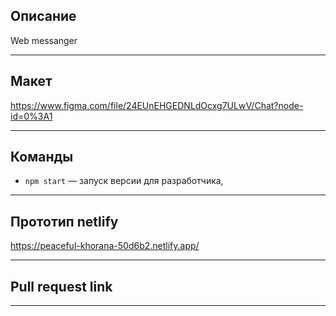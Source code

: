 ## Описание
Web messanger

---

## Макет
https://www.figma.com/file/24EUnEHGEDNLdOcxg7ULwV/Chat?node-id=0%3A1

---

## Команды
- `npm start` — запуск версии для разработчика,

---

## Прототип netlify
https://peaceful-khorana-50d6b2.netlify.app/
 
---

## Pull request link
 
 
---
